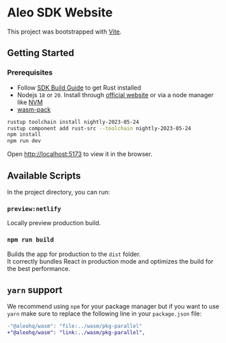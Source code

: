 # Aleo SDK Website

This project was bootstrapped with [Vite](https://vitejs.dev/).

## Getting Started

### Prerequisites

- Follow [SDK Build Guide](https://github.com/AleoHQ/sdk#2-build-guide) to get Rust installed
- Nodejs `18` or `20`. Install through [official website](https://nodejs.org/) or via a node manager like [NVM](https://github.com/creationix/nvm)
- [wasm-pack](https://rustwasm.github.io/wasm-pack/installer/)

```bash
rustup toolchain install nightly-2023-05-24
rustup component add rust-src --toolchain nightly-2023-05-24
npm install
npm run dev
```

Open [http://localhost:5173](http://localhost:5173) to view it in the browser.

## Available Scripts

In the project directory, you can run:

### `preview:netlify`

Locally preview production build.

### `npm run build`

Builds the app for production to the `dist` folder.\
It correctly bundles React in production mode and optimizes the build for the best performance.

## `yarn` support

We recommend using `npm` for your package manager but if you want to use `yarn` make sure to replace the following line in your `package.json` file:

```diff
-"@aleohq/wasm": "file:../wasm/pkg-parallel"
+"@aleohq/wasm": "link:../wasm/pkg-parallel",
```
